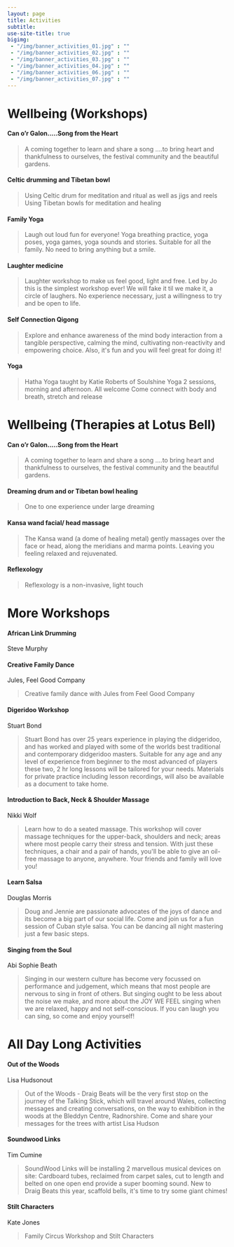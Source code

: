 ```yaml
---
layout: page
title: Activities
subtitle: 
use-site-title: true
bigimg:
 - "/img/banner_activities_01.jpg" : ""
 - "/img/banner_activities_02.jpg" : ""
 - "/img/banner_activities_03.jpg" : ""
 - "/img/banner_activities_04.jpg" : ""
 - "/img/banner_activities_06.jpg" : ""
 - "/img/banner_activities_07.jpg" : ""
---
```



# Wellbeing (Workshops)

#### **Can o’r Galon.....Song from the Heart**   
> A coming together to learn and share a song ....to bring heart and thankfulness to ourselves, the festival community and the beautiful gardens.  

#### **Celtic drumming and Tibetan bowl**    
> Using Celtic drum for meditation and ritual as well as jigs and reels
Using Tibetan bowls for meditation and healing

#### **Family Yoga**    
> Laugh out loud fun for everyone! Yoga breathing practice, yoga poses, yoga games, yoga sounds and stories. Suitable for all the family. No need to bring anything but a smile.

#### **Laughter medicine**    
> Laughter workshop to make us feel good, light and free. Led by Jo this is the simplest workshop ever! We will fake it til we make it, a circle of laughers. No experience necessary, just a willingness to try and be open to life.  

#### **Self Connection Qigong**    
> Explore and enhance awareness of the mind body interaction from a tangible perspective, calming the mind, cultivating non-reactivity and empowering choice. Also, it's fun and you will feel great for doing it!  

#### **Yoga**    
> Hatha Yoga taught by Katie Roberts of Soulshine Yoga
2 sessions, morning and afternoon. All welcome
Come connect with body and breath, stretch and release

# Wellbeing (Therapies at Lotus Bell)

#### **Can o’r Galon.....Song from the Heart**   
> A coming together to learn and share a song ....to bring heart and thankfulness to ourselves, the festival community and the beautiful gardens.

#### **Dreaming drum and or Tibetan bowl healing**    
> One to one experience under large dreaming

#### **Kansa wand facial/ head massage**    
> The Kansa wand (a dome of healing metal) gently massages over the face or head, along the meridians and marma points. Leaving you feeling relaxed and rejuvenated.  

#### **Reflexology**    
> Reflexology is a non-invasive, light touch

# More Workshops

#### **African Link Drumming**
Steve Murphy

#### **Creative Family Dance**
Jules, Feel Good Company
> Creative family dance with Jules from Feel Good Company

#### **Digeridoo Workshop**
Stuart Bond  
> Stuart Bond has over 25 years experience in playing the didgeridoo, and has worked and played with some of the worlds best traditional and contemporary didgeridoo masters. Suitable for any age and any level of experience from beginner to the most advanced of players these two, 2 hr long lessons will be tailored for your needs. Materials for private practice including lesson recordings, will also be available as a document to take home. 

#### **Introduction to Back, Neck & Shoulder Massage**
Nikki Wolf
> Learn how to do a seated massage. This workshop will cover massage techniques for the upper-back, shoulders and neck; areas where most people carry their stress and tension. With just these techniques, a chair and a pair of hands, you'll be able to give an oil-free massage to anyone, anywhere. Your friends and family will love you!

#### **Learn Salsa**
Douglas Morris
> Doug and Jennie are passionate advocates of the joys of dance and its become a big part of our social life. Come and join us for a fun session of Cuban style salsa. You can be dancing all night mastering just a few basic steps. 

#### **Singing from the Soul**
Abi Sophie Beath
> Singing in our western culture has become very focussed on performance and judgement, which means that most people are nervous to sing in front of others. But singing ought to be less about the noise we make, and more about the JOY WE FEEL singing when we are relaxed, happy and not self-conscious. If you can laugh you can sing, so come and enjoy yourself! 



# All Day Long Activities


#### **Out of the Woods**
Lisa Hudsonout
> Out of the Woods - Draig Beats will be the very first stop on the journey of the Talking Stick, which will travel around Wales, collecting messages and creating conversations, on the way to exhibition in the woods at the Bleddyn Centre, Radnorshire. Come and share your messages for the trees with artist Lisa Hudson

#### **Soundwood Links**
Tim Cumine
> SoundWood Links will be installing 2 marvellous musical devices on site: Cardboard tubes, reclaimed from carpet sales, cut to length and belted on one open end provide a super booming sound. New to Draig Beats this year, scaffold bells, it's time to try some giant chimes!

#### **Stilt Characters**
Kate Jones
> Family Circus Workshop and Stilt Characters
